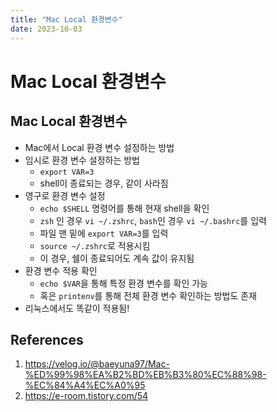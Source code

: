 ```yaml
---
title: "Mac Local 환경변수"
date: 2023-10-03
---
```


# Mac Local 환경변수

## Mac Local 환경변수

- Mac에서 Local 환경 변수 설정하는 방법
- 임시로 환경 변수 설정하는 방법
  - `export VAR=3`
  - shell이 종료되는 경우, 같이 사라짐
- 영구로 환경 변수 설정
  - `echo $SHELL` 명령어를 통해 현재 shell을 확인
  - `zsh` 인 경우 `vi ~/.zshrc`, `bash`인 경우 `vi ~/.bashrc`를 입력
  - 파일 맨 밑에 `export VAR=3`를 입력
  - `source ~/.zshrc`로 적용시킴
  - 이 경우, 쉘이 종료되어도 계속 값이 유지됨
- 환경 변수 적용 확인
  - `echo $VAR`을 통해 특정 환경 변수를 확인 가능
  - 혹은 `printenv`를 통해 전체 환경 변수 확인하는 방법도 존재
- 리눅스에서도 똑같이 적용됨!

## References

1. https://velog.io/@baeyuna97/Mac-%ED%99%98%EA%B2%BD%EB%B3%80%EC%88%98-%EC%84%A4%EC%A0%95
2. https://e-room.tistory.com/54